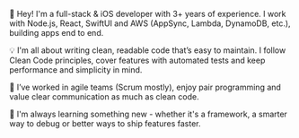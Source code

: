 👋 Hey! I'm a full-stack & iOS developer with 3+ years of experience. I work with Node.js, React, SwiftUI and AWS (AppSync, Lambda, DynamoDB, etc.), building apps end to end.

💡 I'm all about writing clean, readable code that’s easy to maintain. I follow Clean Code principles, cover features with automated tests and keep performance and simplicity in mind.

👥 I’ve worked in agile teams (Scrum mostly), enjoy pair programming and value clear communication as much as clean code.

🚀 I'm always learning something new - whether it's a framework, a smarter way to debug or better ways to ship features faster.
